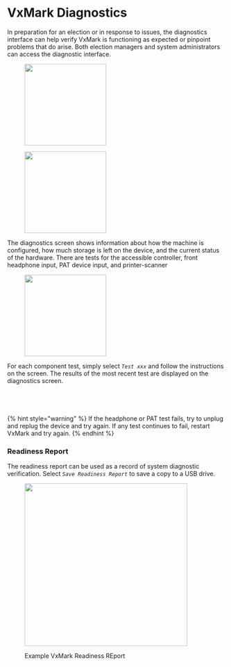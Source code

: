 # VxMark Diagnostics

In preparation for an election or in response to issues, the diagnostics interface can help verify VxMark is functioning as expected or pinpoint problems that do arise. Both election managers and system administrators can access the diagnostic interface.

<div><figure><img src="../.gitbook/assets/mk-em-official-diag.png" alt="" width="188"><figcaption></figcaption></figure> <figure><img src="../.gitbook/assets/mk-sa-page-diag (1).png" alt="" width="188"><figcaption></figcaption></figure></div>

The diagnostics screen shows information about how the machine is configured, how much storage is left on the device, and the current status of the hardware. There are tests for the accessible controller, front headphone input, PAT device input, and printer-scanner

<figure><img src="../.gitbook/assets/mk-full-diag.png" alt="" width="188"><figcaption></figcaption></figure>

For each component test, simply select _`Test xxx`_ and follow the instructions on the screen. The results of the most recent test are displayed on the diagnostics screen.

<div><figure><img src="../.gitbook/assets/accessible-c-test.png" alt=""><figcaption></figcaption></figure> <figure><img src="../.gitbook/assets/headphone-test.png" alt=""><figcaption></figcaption></figure> <figure><img src="../.gitbook/assets/pat-device-test.png" alt=""><figcaption></figcaption></figure> <figure><img src="../.gitbook/assets/printer-scanner-test.png" alt=""><figcaption></figcaption></figure></div>

{% hint style="warning" %}
If the headphone or PAT test fails, try to unplug and replug the device and try again. If any test continues to fail, restart VxMark and try again.
{% endhint %}

### Readiness Report

The readiness report can be used as a record of system diagnostic verification.  Select _`Save Readiness Report`_ to save a copy to a USB drive.&#x20;

<figure><img src="../.gitbook/assets/readiness-report-1.png" alt="" width="375"><figcaption><p>Example VxMark Readiness REport</p></figcaption></figure>
